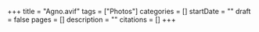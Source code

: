 +++
title = "Agno.avif"
tags = ["Photos"]
categories = []
startDate = ""
draft = false
pages = []
description = ""
citations = []
+++
